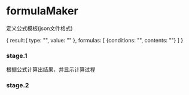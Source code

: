 # formulaMaker

定义公式模板(json文件格式)

{
    result:{
        type: "",
        value: ""
    },
    formulas: [
        {conditions: "", contents: ""}
    ]
}

### stage.1

根据公式计算出结果，并显示计算过程


### stage.2